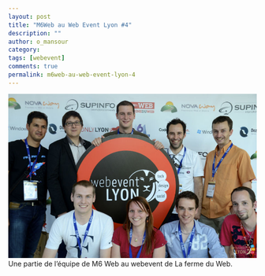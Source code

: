 ```yaml
---
layout: post
title: "M6Web au Web Event Lyon #4"
description: ""
author: o_mansour
category: 
tags: [webevent]
comments: true  
permalink: m6web-au-web-event-lyon-4
---
```


![Une partie de l’équipe de M6 Web au webevent de La ferme du Web.](/images/posts/m6web-webevent.jpg)
Une partie de l’équipe de M6 Web au webevent de La ferme du Web.


